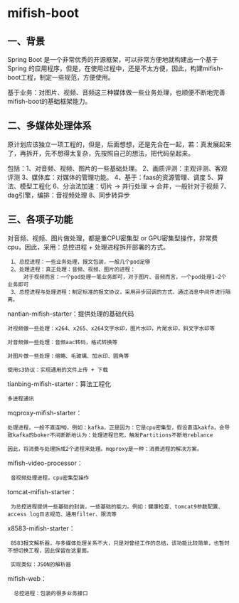 # mifish-boot

## 一、背景

Spring Boot 是一个非常优秀的开源框架，可以非常方便地就构建出一个基于 Spring
的应用程序，但是，在使用过程中，还是不太方便，因此，构建mifish-boot工程，制定一些规范，方便使用。

基于业务：对图片、视频、音频这三种媒体做一些业务处理，也顺便不断地完善mifish-boot的基础框架能力。

## 二、多媒体处理体系

原计划应该独立一项工程的，但是，后面想想，还是先合在一起，若：真发展起来了，再拆开，先不想得太复杂，先按照自己的想法，把代码垒起来。

包括：1、对音频、视频、图片的一些基础处理。
2、画质评测：主观评测、客观评测
3、媒体库：对媒体的管理功能。
4、基于：faas的资源管理、调度
5、算法、模型工程化
6、分治法加速：切片 -> 并行处理 -> 合并，一般针对于视频
7、dag引擎，编排：音视频处理
8、同步转异步

## 三、各项子功能

对音频、视频、图片做处理，都是重CPU密集型 or GPU密集型操作，非常费cpu，因此，采用：总控进程 + 处理进程拆开部署的方式。

     1、总控进程：一些业务处理，报文包装，一般几个pod足够
     2、处理进程：真正处理：音频、视频、图片的进程：
         对于视频而言：一个pod处理一笔业务即可，对于图片、音频而言，一个pod处理1~2个业务即可
     3、总控进程与处理进程：制定标准的报文协议，采用异步回调的方式，通过消息中间件进行隔离。

nantian-mifish-starter：提供处理的基础代码

    对视频做一些处理：x264、x265、x264文字水印，图片水印，片尾水印，斜文字水印等

    对音频做一些处理：音频aac转码，格式转换等

    对图片做一些处理：缩略、毛玻璃、加水印、圆角等

    使用s3协议：实现通用的文件上传 + 下载

tianbing-mifish-starter：算法工程化

    多进程通讯

mqproxy-mifish-starter：

    处理进程，一般不直连MQ，例如：kafka，正是因为：它是cpu密集型，假设直连kakfa，会导致kafka的boker不间断断地认为：处理进程已死，触发Partitions不断地reblance
    
    因此，将消费与处理拆成2个进程来处理。mqproxy是一种：消费进程的解决方案。

mifish-video-processor：

     音视频处理进程，cpu密集型操作  

tomcat-mifish-starter：

     为总控进程提供一些基础的封装，一些基础的能力。例如：健康检查、tomcat9参数配置、access log日志规范、通用filter、限流等

x8583-mifish-starter：

     8583报文解析器，与多媒体处理关系不大，只是对曾经工作的总结，该功能比较简单，也暂时不想切换工程，因此保留在这里面。
     
     实现类似：JSON的解析器

mifish-web：

      总控进程：包装的很多业务接口